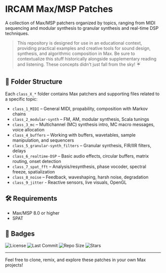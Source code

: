 # IRCAM Max/MSP Patches

A collection of Max/MSP patchers organized by topics, ranging from MIDI sequencing and modular synthesis to granular synthesis and real-time DSP techniques.

> This repository is designed for use in an educational context, providing practical examples and creative tools for sound design, synthesis, and algorithmic composition in Max. Be sure to contextualize this stuff historically alongside supplementary reading and listening. These concepts didn't just fall from the sky! ☔

## 📁 Folder Structure
Each `class_X_*` folder contains Max patchers and supporting files related to a specific topic:
- `class_1_MIDI` – General MIDI, propability, composition with Markov chains 
- `class_2_modular-synth` – FM, AM, modular synthesis, Scala tunings 
- `class_3_mc` – Multichannel (MC) synthesis intro, MC macro messages, voice allocation
- `class_4_buffers` – Working with buffers, wavetables, sample manipulation, and sequencers
- `class_5_granular-synth_filters` – Granular synthesis, FIR/IIR filters, delays 
- `class_6_realtime-DSP` – Basic audio effects, circular buffers, matrix routing, onset detection
- `class_7_spat_fft` – Analysis/resynthesis, phase vocoder, spectral freeze, spatialization 
- `class_8_noise` – Feedback, waveshaping, harsh noise, degradation
- `class_9_jitter` - Reactive sensors, live visuals, OpenGL

## 🛠️ Requirements
- Max/MSP 8.0 or higher  
- SPAT

## 🚀 Badges

![License](https://img.shields.io/github/license/maxardito/ircam-ciee?style=flat-square)
![Last Commit](https://img.shields.io/github/last-commit/maxardito/ircam-ciee?style=flat-square)
![Repo Size](https://img.shields.io/github/repo-size/maxardito/ircam-ciee?style=flat-square)
![Stars](https://img.shields.io/github/stars/maxardito/ircam-ciee?style=flat-square)

---

Feel free to clone, remix, and explore these patches in your own Max projects!

